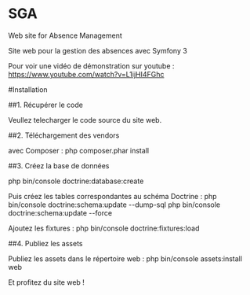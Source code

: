 # SGA

Web site for Absence Management

Site web pour la gestion des absences avec Symfony 3

Pour voir une vidéo de démonstration sur youtube : https://www.youtube.com/watch?v=L1ijHI4FGhc


#Installation


##1. Récupérer le code

Veullez telecharger le code source du site web.

##2. Téléchargement des vendors

avec Composer  :
php composer.phar install

##3. Créez la base de données

php bin/console doctrine:database:create

Puis créez les tables correspondantes au schéma Doctrine :
php bin/console doctrine:schema:update --dump-sql
php bin/console doctrine:schema:update --force

Ajoutez les fixtures :
php bin/console doctrine:fixtures:load

##4. Publiez les assets

Publiez les assets dans le répertoire web :
php bin/console assets:install web


Et profitez du site web !
